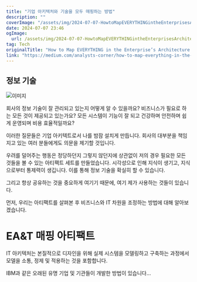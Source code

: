 ```yaml
---
title: "기업 아키텍처와 기술을 모두 매핑하는 방법"
description: ""
coverImage: "/assets/img/2024-07-07-HowtoMapEVERYTHINGintheEnterprisesArchitectureTechnology_0.png"
date: 2024-07-07 23:46
ogImage: 
  url: /assets/img/2024-07-07-HowtoMapEVERYTHINGintheEnterprisesArchitectureTechnology_0.png
tag: Tech
originalTitle: "How to Map EVERYTHING in the Enterprise’s Architecture , Technology"
link: "https://medium.com/analysts-corner/how-to-map-everything-in-the-enterprises-architecture-technology-4a708cefbd46"
---
```



## 정보 기술

![이미지](/assets/img/2024-07-07-HowtoMapEVERYTHINGintheEnterprisesArchitectureTechnology_0.png)

회사의 정보 기술이 잘 관리되고 있는지 어떻게 알 수 있을까요? 비즈니스가 필요로 하는 모든 것이 제공되고 있는가요? 모든 시스템이 기능이 잘 되고 건강하며 안전하며 쉽게 운영되며 비용 효율적일까요?

이러한 질문들은 기업 아키텍트로서 나를 밤잠 설치게 만듭니다. 회사의 대부분을 책임지고 있는 여러 분들에게도 의문을 제기할 것입니다.

<div class="content-ad"></div>

우려를 덜어주는 행동은 정당하던지 그렇지 않던지에 상관없이 저의 경우 필요한 모든 것들을 볼 수 있는 아티팩트 세트를 만들었습니다. 시각성으로 인해 지식이 생기고, 지식으로부터 통제력이 생깁니다. 이를 통해 정보 기술을 확실히 할 수 있습니다.

그리고 항상 공유하는 것을 중요하게 여기기 때문에, 여기 제가 사용하는 것들이 있습니다.

먼저, 우리는 아티팩트를 살펴본 후 비즈니스와 IT 차원을 조정하는 방법에 대해 알아보겠습니다.

# EA&T 매핑 아티팩트

<div class="content-ad"></div>

IT 아키텍처는 본질적으로 디자인을 위해 실제 시스템을 모델링하고 구축하는 과정에서 모델을 소통, 정제 및 적용하는 것을 포함합니다.

IBM과 같은 오래된 유명 기업 및 기관들이 개발한 방법이 있습니다...